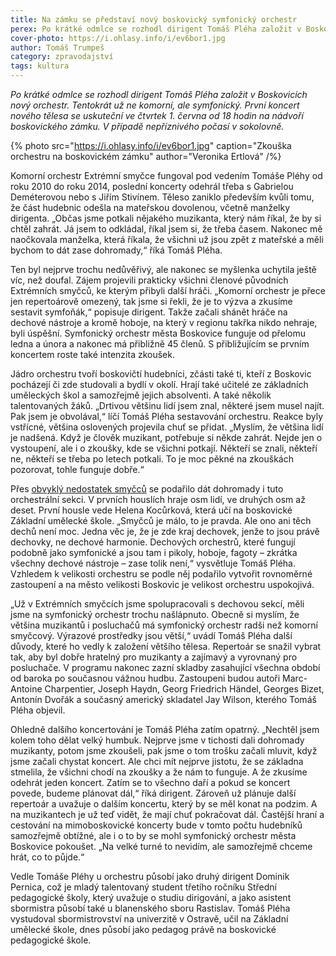 ```yaml
---
title: Na zámku se představí nový boskovický symfonický orchestr
perex: Po krátké odmlce se rozhodl dirigent Tomáš Pléha založit v Boskovicích nový orchestr. Tentokrát už ne komorní, ale symfonický.
cover-photo: https://i.ohlasy.info/i/ev6bor1.jpg
author: Tomáš Trumpeš
category: zpravodajství
tags: kultura
---
```


*Po krátké odmlce se rozhodl dirigent Tomáš Pléha založit v Boskovicích nový orchestr. Tentokrát už ne komorní, ale symfonický. První koncert nového tělesa se uskuteční ve čtvrtek 1. června od 18 hodin na nádvoří boskovického zámku. V případě nepříznivého počasí v sokolovně.*

{% photo src="https://i.ohlasy.info/i/ev6bor1.jpg" caption="Zkouška orchestru na boskovickém zámku" author="Veronika Ertlová" /%} 

Komorní orchestr Extrémní smyčce fungoval pod vedením Tomáše Pléhy od roku 2010 do roku 2014, poslední koncerty odehrál třeba s Gabrielou Deméterovou nebo s Jiřím Stivínem. Těleso zaniklo především kvůli tomu, že část hudebnic odešla na mateřskou dovolenou, včetně manželky dirigenta. „Občas jsme potkali nějakého muzikanta, který nám říkal, že by si chtěl zahrát. Já jsem to odkládal, říkal jsem si, že třeba časem. Nakonec mě naočkovala manželka, která říkala, že všichni už jsou zpět z mateřské a měli bychom to dát zase dohromady,“ říká Tomáš Pléha.

Ten byl nejprve trochu nedůvěřivý, ale nakonec se myšlenka uchytila ještě víc, než doufal. Zájem projevili prakticky všichni členové původních Extrémních smyčců, ke kterým přibyli další hráči. „Komorní orchestr je přece jen repertoárově omezený, tak jsme si řekli, že je to výzva a zkusíme sestavit symfoňák,“ popisuje dirigent. Takže začali shánět hráče na dechové nástroje a kromě hoboje, na který v regionu takřka nikdo nehraje, byli úspěšní. Symfonický orchestr města Boskovice funguje od přelomu ledna a února a nakonec má přibližně 45 členů. S přibližujícím se prvním koncertem roste také intenzita zkoušek.

Jádro orchestru tvoří boskovičtí hudebníci, zčásti také ti, kteří z Boskovic pocházejí či zde studovali a bydlí v okolí. Hrají také učitelé ze základních uměleckých škol a samozřejmě jejich absolventi. A také několik talentovaných žáků. „Drtivou většinu lidí jsem znal, některé jsem musel najít. Pak jsem je obvolával,“ líčí Tomáš Pléha sestavování orchestru. Reakce byly vstřícné, většina oslovených projevila chuť se přidat. „Myslím, že většina lidí je nadšená. Když je člověk muzikant, potřebuje si někde zahrát. Nejde jen o vystoupení, ale i o zkoušky, kde se všichni potkají. Někteří se znali, někteří ne, někteří se třeba po letech potkali. To je moc pěkné na zkouškách pozorovat, tohle funguje dobře.“

Přes [obvyklý nedostatek smyčců](http://www.ohlasy.info/clanky/2016/02/rozhovor-nerud-ostry.html) se podařilo dát dohromady i tuto orchestrální sekci. V prvních houslích hraje osm lidí, ve druhých osm až deset. První housle vede Helena Kocůrková, která učí na boskovické Základní umělecké škole. „Smyčců je málo, to je pravda. Ale ono ani těch dechů není moc. Jedna věc je, že je zde kraj dechovek, jenže to jsou právě dechovky, ne dechové harmonie. Dechových orchestrů, které fungují podobně jako symfonické a jsou tam i pikoly, hoboje, fagoty – zkrátka všechny dechové nástroje – zase tolik není,“ vysvětluje Tomáš Pléha. Vzhledem k velikosti orchestru se podle něj podařilo vytvořit rovnoměrné zastoupení a na město velikosti Boskovic je velikost orchestru uspokojivá.

„Už v Extrémních smyčcích jsme spolupracovali s dechovou sekcí, měli jsme na symfonický orchestr trochu našlápnuto. Obecně si myslím, že většina muzikantů i posluchačů má symfonický orchestr radši než komorní smyčcový. Výrazové prostředky jsou větší,“ uvádí Tomáš Pléha další důvody, které ho vedly k založení většího tělesa. Repertoár se snažil vybrat tak, aby byl dobře hratelný pro muzikanty a zajímavý a vyrovnaný pro posluchače. V programu nakonec zazní skladby zasahující všechna období od baroka po současnou vážnou hudbu. Zastoupeni budou autoři Marc-Antoine Charpentier, Joseph Haydn, Georg Friedrich Händel, Georges Bizet, Antonín Dvořák a současný americký skladatel Jay Wilson, kterého Tomáš Pléha objevil.

Ohledně dalšího koncertování je Tomáš Pléha zatím opatrný. „Nechtěl jsem kolem toho dělat velký humbuk. Nejprve jsme v tichosti dali dohromady muzikanty, potom jsme zkoušeli, pak jsme o tom trošku začali mluvit, když jsme začali chystat koncert. Ale chci mít nejprve jistotu, že se základna stmelila, že všichni chodí na zkoušky a že nám to funguje. A že zkusíme odehrát jeden koncert. Zatím se to všechno daří a pokud se koncert povede, budeme plánovat dál,“ říká dirigent. Zároveň už plánuje další repertoár a uvažuje o dalším koncertu, který by se měl konat na podzim. A na muzikantech je už teď vidět, že mají chuť pokračovat dál. Častější hraní a cestování na mimoboskovické koncerty bude v tomto počtu hudebníků samozřejmě obtížné, ale i o to by se mohl symfonický orchestr města Boskovice pokoušet. „Na velké turné to nevidím, ale samozřejmě chceme hrát, co to půjde.“

Vedle Tomáše Pléhy u orchestru působí jako druhý dirigent Dominik Pernica, což je mladý talentovaný student třetího ročníku Střední pedagogické školy, který uvažuje o studiu dirigování, a jako asistent sbormistra působí také u blanenského sboru Rastislav. Tomáš Pléha vystudoval sbormistrovství na univerzitě v Ostravě, učil na Základní umělecké škole, dnes působí jako pedagog právě na boskovické pedagogické škole.
